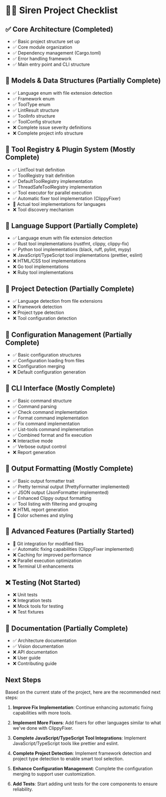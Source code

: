 # 🧜‍♀️ Siren Project Checklist

## ✅ Core Architecture (Completed)
- ✅ Basic project structure set up
- ✅ Core module organization
- ✅ Dependency management (Cargo.toml)
- ✅ Error handling framework
- ✅ Main entry point and CLI structure

## 🔄 Models & Data Structures (Partially Complete)
- ✅ Language enum with file extension detection
- ✅ Framework enum
- ✅ ToolType enum
- ✅ LintResult structure
- ✅ ToolInfo structure
- ✅ ToolConfig structure
- ❌ Complete issue severity definitions
- ❌ Complete project info structure

## 🔄 Tool Registry & Plugin System (Mostly Complete)
- ✅ LintTool trait definition
- ✅ ToolRegistry trait definition
- ✅ DefaultToolRegistry implementation
- ✅ ThreadSafeToolRegistry implementation
- ✅ Tool executor for parallel execution
- ✅ Automatic fixer tool implementation (ClippyFixer)
- 🔄 Actual tool implementations for languages
- ❌ Tool discovery mechanism

## 🔄 Language Support (Partially Complete)
- ✅ Language enum with file extension detection
- ✅ Rust tool implementations (rustfmt, clippy, clippy-fix)
- ✅ Python tool implementations (black, ruff, pylint, mypy)
- ❌ JavaScript/TypeScript tool implementations (prettier, eslint)
- ❌ HTML/CSS tool implementations
- ❌ Go tool implementations
- ❌ Ruby tool implementations

## 🔄 Project Detection (Partially Complete)
- ✅ Language detection from file extensions
- ❌ Framework detection
- ❌ Project type detection
- ❌ Tool configuration detection

## 🔄 Configuration Management (Partially Complete)
- ✅ Basic configuration structures
- ✅ Configuration loading from files
- ❌ Configuration merging
- ❌ Default configuration generation

## 🔄 CLI Interface (Mostly Complete)
- ✅ Basic command structure
- ✅ Command parsing
- ✅ Check command implementation
- ✅ Format command implementation
- ✅ Fix command implementation
- ✅ List-tools command implementation
- ✅ Combined format and fix execution
- ❌ Interactive mode
- ✅ Verbose output control
- ❌ Report generation

## 🔄 Output Formatting (Mostly Complete)
- ✅ Basic output formatter trait
- ✅ Pretty terminal output (PrettyFormatter implemented)
- ✅ JSON output (JsonFormatter implemented)
- ✅ Enhanced Clippy output formatting
- ✅ Tool listing with filtering and grouping
- ❌ HTML report generation
- 🔄 Color schemes and styling

## 🔄 Advanced Features (Partially Started)
- 🔄 Git integration for modified files
- ✅ Automatic fixing capabilities (ClippyFixer implemented)
- ❌ Caching for improved performance
- ❌ Parallel execution optimization
- ❌ Terminal UI enhancements

## ❌ Testing (Not Started)
- ❌ Unit tests
- ❌ Integration tests
- ❌ Mock tools for testing
- ❌ Test fixtures

## 🔄 Documentation (Partially Complete)
- ✅ Architecture documentation
- ✅ Vision documentation
- ❌ API documentation
- ❌ User guide
- ❌ Contributing guide

## Next Steps

Based on the current state of the project, here are the recommended next steps:

1. **Improve Fix Implementation**: Continue enhancing automatic fixing capabilities with more tools.

2. **Implement More Fixers**: Add fixers for other languages similar to what we've done with ClippyFixer.

3. **Complete JavaScript/TypeScript Tool Integrations**: Implement JavaScript/TypeScript tools like prettier and eslint.

4. **Complete Project Detection**: Implement framework detection and project type detection to enable smart tool selection.

5. **Enhance Configuration Management**: Complete the configuration merging to support user customization.

6. **Add Tests**: Start adding unit tests for the core components to ensure reliability. 